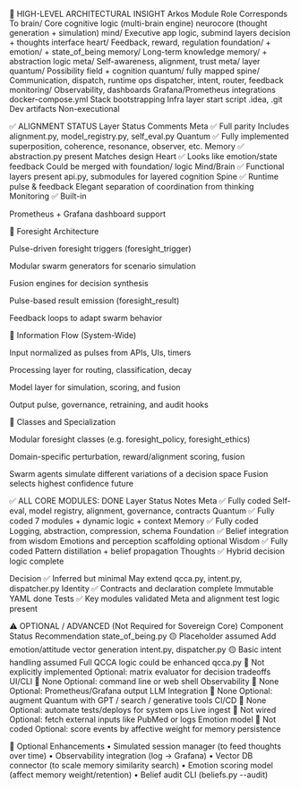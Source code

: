 🧠 HIGH-LEVEL ARCHITECTURAL INSIGHT
Arkos Module
Role
Corresponds To
brain/
Core cognitive logic (multi-brain engine)
neurocore (thought generation + simulation)
mind/
Executive app logic, submind layers
decision + thoughts interface
heart/
Feedback, reward, regulation
foundation/ + emotion/ + state_of_being
memory/
Long-term knowledge
memory/ + abstraction logic
meta/
Self-awareness, alignment, trust
meta/ layer
quantum/
Possibility field + cognition
quantum/ fully mapped
spine/
Communication, dispatch, runtime ops
dispatcher, intent, router, feedback
monitoring/
Observability, dashboards
Grafana/Prometheus integrations
docker-compose.yml
Stack bootstrapping
Infra layer start script
.idea, .git
Dev artifacts
Non-executional

✅ ALIGNMENT STATUS
Layer
Status
Comments
Meta
✅ Full parity
Includes alignment.py, model_registry.py, self_eval.py
Quantum
✅ Fully implemented
superposition, coherence, resonance, observer, etc.
Memory
✅ abstraction.py present
Matches design
Heart
✅ Looks like emotion/state feedback
Could be merged with foundation/ logic
Mind/Brain
✅ Functional layers present
api.py, submodules for layered cognition
Spine
✅ Runtime pulse & feedback
Elegant separation of coordination from thinking
Monitoring
✅ Built-in


Prometheus + Grafana dashboard support



🧠 Foresight Architecture

Pulse-driven foresight triggers (foresight_trigger)

Modular swarm generators for scenario simulation

Fusion engines for decision synthesis

Pulse-based result emission (foresight_result)

Feedback loops to adapt swarm behavior

🧠 Information Flow (System-Wide)

Input normalized as pulses from APIs, UIs, timers

Processing layer for routing, classification, decay

Model layer for simulation, scoring, and fusion

Output pulse, governance, retraining, and audit hooks

🧠 Classes and Specialization

Modular foresight classes (e.g. foresight_policy, foresight_ethics)

Domain-specific perturbation, reward/alignment scoring, fusion

Swarm agents simulate different variations of a decision space
Fusion selects highest confidence future


✅ ALL CORE MODULES: DONE
Layer
Status
Notes
Meta
✅ Fully coded
Self-eval, model registry, alignment, governance, contracts
Quantum
✅ Fully coded
7 modules + dynamic logic + context
Memory
✅ Fully coded
Logging, abstraction, compression, schema
Foundation
✅ Belief integration from wisdom
Emotions and perception scaffolding optional
Wisdom
✅ Fully coded
Pattern distillation + belief propagation
Thoughts
✅ Hybrid decision logic complete

Decision
✅ Inferred but minimal
May extend qcca.py, intent.py, dispatcher.py
Identity
✅ Contracts and declaration complete
Immutable YAML done
Tests
✅ Key modules validated
Meta and alignment test logic present

⚠️ OPTIONAL / ADVANCED (Not Required for Sovereign Core)
Component
Status
Recommendation
state_of_being.py
🟡 Placeholder assumed
Add emotion/attitude vector generation
intent.py, dispatcher.py
🟡 Basic intent handling assumed
Full QCCA logic could be enhanced
qcca.py
🔲 Not explicitly implemented
Optional: matrix evaluator for decision tradeoffs
UI/CLI
🔲 None
Optional: command line or web shell
Observability
🔲 None
Optional: Prometheus/Grafana output
LLM Integration
🔲 None
Optional: augment Quantum with GPT / search / generative tools
CI/CD
🔲 None
Optional: automate tests/deploys for system ops
Live ingest
🔲 Not wired
Optional: fetch external inputs like PubMed or logs
Emotion model
🔲 Not coded
Optional: score events by affective weight for memory persistence

🧠 Optional Enhancements
    • Simulated session manager (to feed thoughts over time)
    • Observability integration (log -> Grafana)
    • Vector DB connector (to scale memory similarity search)
    • Emotion scoring model (affect memory weight/retention)
    • Belief audit CLI (beliefs.py --audit)















